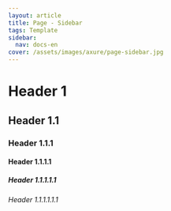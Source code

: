 ```yaml
---
layout: article
title: Page - Sidebar
tags: Template
sidebar:
  nav: docs-en
cover: /assets/images/axure/page-sidebar.jpg
---
```


<h1 id='h1'>Header 1</h1>
<h2 id='h1_1'>Header 1.1</h2>
<h3 id='h1_1_1'>Header 1.1.1</h3>
<!-- 여기까지만 오른쪽 옆에 표시됨. -->
<h4 id='h1_1_1_1'>Header 1.1.1.1</h4>
<h5 id='h1_1_1_1_1'>Header 1.1.1.1.1</h5>
<h6 id='h1_1_1_1_1_1'>Header 1.1.1.1.1.1</h6>